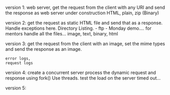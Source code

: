 version 1:
    web server, get the request from the client with any URI and send the response as web server under construction
    HTML, plain, zip (Binary)

version 2:
    get the request as static HTML file and send that as a response.
    Handle exceptions here.
    Directory Listing. - ftp - Monday demo.... for mentors
    handle all the files... image, text, binary, html
    
version 3:
    get the request from the client with an image, set the mime types and send the response as an image.

    error logs,
    request logs

version 4:
    create a concurrent server
    process the dynamic request and response using fork()
    Use threads.
    test the load on the server 
    timed out...

version 5:

    